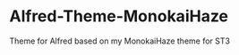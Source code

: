 Alfred-Theme-MonokaiHaze
========================

Theme for Alfred based on my MonokaiHaze theme for ST3

